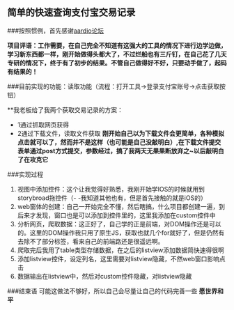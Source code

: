 ## 简单的快速查询支付宝交易记录

###按照惯例，首先感谢[aardio论坛](http://bbs.aardio.com/)

**项目评语：工作需要，在自己完全不知道有这强大的工具的情况下进行边学边做，学习新东西都一样，刚开始做得头都大了，不过烂船也有三斤钉，在自己花了几天专研的情况下，终于有了初步的结果。不管自己做得好不好，只要动手做了，起码有结果的！**

###目前实现的功能：读取功能（流程：打开工具->登录支付宝账号->点击获取按钮）

**我老板给了我两个获取交易记录的方案：
* 1通过抓取网页获得
* 2通过下载文件，读取文件获取
**刚开始自己以为下载文件会更简单，各种模拟点击就可以了，然而并不是这样（也可能是自己没敲明白）,在下载文件提交表单通过post方式提交，参数经过，搞了我两天无果果断放弃之~以后敲明白了在攻克它**

###实现过程
1. 视图中添加控件：这个让我觉得好熟悉，我刚开始学IOS的时候就用到storybroad拖控件（- -我知道其他也有，但是首先接触的就是iOS的）
2. web窗体的创建：自己一开始完全不懂，然后瞎搞，什么项目都创建一遍，到后来才发现，窗口也是可以添加到控件里的，这里我添加在custom控件中
3. 分析网页，爬取数据：这正好了，自己学的正是前端，对DOM操作还是可以的。这里的DOM操作我只用了原生JS，获取也就几个for就好了，但是仍然有去除不了部分标签，看来自己的前端路还是很遥远啊。
4. 爬取完后我用了table类型存储数据，在之后的listview添加数据简快速得很啊
5. 添加listview控件，设定列名，这里需要对listview隐藏，不然web窗口影响点击
6. 数据输出在listview中，然后对custom控件隐藏，对listview隐藏

###结束语
可能这做法不够好，所以自己会尽量让自己的代码完善一些
**愿世界和平**

